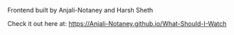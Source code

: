 Frontend built by Anjali-Notaney and Harsh Sheth

Check it out here at: 
https://Anjali-Notaney.github.io/What-Should-I-Watch
